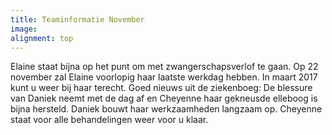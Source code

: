 ```yaml
---
title: Teaminformatie November
image: 
alignment: top
---
```



Elaine staat bijna op het punt om met zwangerschapsverlof te gaan. Op 22 november zal Elaine voorlopig haar laatste werkdag hebben. In maart 2017 kunt u weer bij haar terecht. Goed nieuws uit de ziekenboeg: De blessure van Daniek neemt met de dag af en Cheyenne haar gekneusde elleboog is bijna hersteld. Daniek bouwt haar werkzaamheden langzaam op. Cheyenne staat voor alle behandelingen weer voor u klaar.